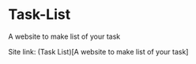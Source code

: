 # Task-List
A website to make list of your task

Site link: (Task List)[A website to make list of your task] 
